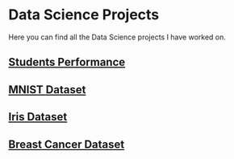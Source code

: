 # Data Science Projects
Here you can find all the Data Science projects I have worked on.

## [Students Performance](https://github.com/davidgb9716/data-science/tree/main/students-performance)

## [MNIST Dataset](https://github.com/davidgb9716/data-science/blob/main/MNIST-Dataset/MNIST_Dataset.ipynb)

## [Iris Dataset](https://github.com/davidgb9716/data-science/blob/main/iris-dataset/iris_dataset.ipynb)

## [Breast Cancer Dataset](https://github.com/davidgb9716/data-science/blob/main/breast-cancer-datasset%2Fbreast-cancer-dataset.ipynb)